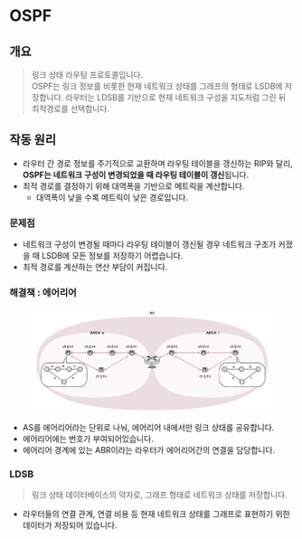 # OSPF

## 개요

> 링크 상태 라우팅 프로토콜입니다. \
> OSPF는 링크 정보를 비롯한 현재 네트워크 상태를 그래프의 형태로 LSDB에 저장합니다. 라우터는 LDSB를 기반으로 현재 네트워크 구성을 지도처럼 그린 뒤 최적경로를 선택합니다.&#x20;



## 작동 원리&#x20;

* 라우터 간 경로 정보를 주기적으로 교환하며 라우팅 테이블을 갱신하는 RIP와 달리, **OSPF는 네트워크 구성이 변경되었을 때 라우팅 테이블이 갱신**됩니다.&#x20;
* 최적 경로를 결정하기 위해 대역폭을 기반으로 메트릭을 계산합니다.&#x20;
  * 대역폭이 낮을 수록 메트릭이 낮은 경로입니다.&#x20;

### 문제점&#x20;

* 네트워크 구성이 변경될 때마다 라우팅 테이블이 갱신될 경우 네트워크 구조가 커졌을 때 LSDB에 모든 정보를 저장하기 어렵습니다.&#x20;
* 최적 경로를 계산하는 연산 부담이 커집니다.&#x20;

### 해결책 : 에어리어&#x20;

<figure><img src="../../../../.gitbook/assets/image (1) (1) (1) (1) (1).png" alt=""><figcaption></figcaption></figure>

* AS를 에어리어라는 단위로 나눠, 에어리어 내에서만 링크 상태를 공유합니다.&#x20;
* 에어리어에는 번호가 부여되어있습니다.&#x20;
* 에어리어 경계에 있는 ABR이라는 라우터가 에어리어간의 연결을 담당합니다.&#x20;



### LDSB

> 링크 상태 데이터베이스의 약자로, 그래프 형태로 네트워크 상태를 저장합니다.&#x20;

* 라우터들의 연결 관계, 연결 비용 등 현재 네트워크 상태를 그래프로 표현하기 위한 데이터가 저장되어 있습니다.&#x20;

